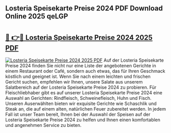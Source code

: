## Losteria Speisekarte Preise 2024 PDF Download Online 2025 qeLGP

# <h2><a href="http://gc68yx.nevu.top/?p=Losteria+Speisekarte+Preise+2024">🔗 👉🔴 Losteria Speisekarte Preise 2024 2025 PDF</a></h2>

[![Losteria Speisekarte Preise 2024 2025 PDF](https://i.imgur.com/dBaPXMq.png)](http://gc68yx.nevu.top/?p=Losteria+Speisekarte+Preise+2024)
Auf der Losteria Speisekarte Preise 2024 finden Sie nicht nur eine Liste der angebotenen Gerichte in einem Restaurant oder Café, sondern auch etwas, das für Ihren Geschmack köstlich und geeignet ist. Wenn Sie nach einem leichten und frischen Gericht suchen, empfehlen wir Ihnen, unsere Salate aus unserem Salatbereich auf der Losteria Speisekarte Preise 2024 zu probieren. Für Fleischliebhaber gibt es auf unserer Losteria Speisekarte Preise 2024 eine Auswahl an Gerichten: Rindfleisch, Schweinefleisch, Huhn und Fisch. Unseren Auserwählten bieten wir exquisite Gerichte wie Schaschlik und Steak an, die auf einem alten, natürlichen Feuer zubereitet werden. In jedem Fall ist unser Team bereit, Ihnen bei der Auswahl der Speisen auf der Losteria Speisekarte Preise 2024 zu helfen und Ihnen einen komfortablen und angenehmen Service zu bieten.
